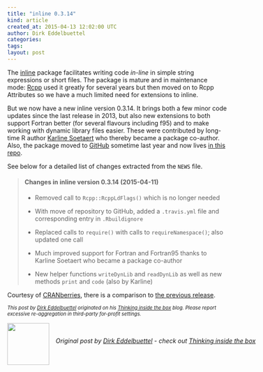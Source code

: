 ```yaml
---
title: "inline 0.3.14"
kind: article
created_at: 2015-04-13 12:02:00 UTC
author: Dirk Eddelbuettel
categories: 
tags: 
layout: post
---
```

<p>The <a href="http://cran.rstudio.com/package=inline">inline</a> package facilitates writing code <em>in-line</em> in simple string expressions or short files. The package is mature and in maintenance mode: <a href="http://dirk.eddelbuettel.com/code/rcpp.html">Rcpp</a> used it greatly for several years but then moved on to Rcpp Attributes so we have a much limited need for extensions to inline.</p>
<p>But we now have a new inline version 0.3.14. It brings both a few minor code updates since the last release in 2013, but also new extensions to both support Fortran better (for several flavours including f95) and to make working with dynamic library files easier. These were contributed by long-time R author <a href="https://www.nioz.nl/staff-detail?id=784400">Karline Soetaert</a> who thereby became a package co-author. Also, the package moved to <a href="http://github.com">GitHub</a> sometime last year and now lives <a href="https://github.com/eddelbuettel/inline">in this repo</a>.</p>
<p>See below for a detailed list of changes extracted from the <code>NEWS</code> file.</p>
<blockquote>
<h4>
Changes in inline version 0.3.14 (2015-04-11)
</h4>
<ul>
  <li><p> 
Removed call to <code>Rcpp::RcppLdFlags()</code> which is no longer needed
</p> </li>
  <li><p> 
With move of repository to GitHub, added a <code>.travis.yml</code> file and corresponding entry in <code>.Rbuildignore</code>
</p> </li>
  <li><p> 
Replaced calls to <code>require()</code> with calls to <code>requireNamespace()</code>; also updated one call
</p> </li>
  <li><p> 
Much improved support for Fortran and Fortran95 thanks to Karline Soetaert who became a package co-author
</p> </li>
  <li><p> 
New helper functions <code>writeDynLib</code> and <code>readDynLib</code> as well as new methods <code>print</code> and <code>code</code> (also by Karline)
</p> </li>
</ul>

</blockquote>


<p>Courtesy of <a href="http://dirk.eddelbuettel.com/cranberries/">CRANberries</a>, there is a comparison to <a href="http://dirk.eddelbuettel.com/cranberries/2015/04/13#inline_0.3.14">the previous release</a>.</p>
<p style="font-size:80%; font-style:italic;">
This post by <a href="http://dirk.eddelbuettel.com">Dirk Eddelbuettel</a> originated on his <a href="http://dirk.eddelbuettel.com/blog/">Thinking inside the box</a> blog. Please report excessive re-aggregation in third-party for-profit settings.
<p><div class="author">
  <img src="" style="width: 96px; height: 96;">
  <span style="position: absolute; padding: 32px 15px;">
    <i>Original post by <a href="http://twitter.com/">Dirk Eddelbuettel</a> - check out <a href="http://dirk.eddelbuettel.com/blog">Thinking inside the box   </a></i>
  </span>
</div>
